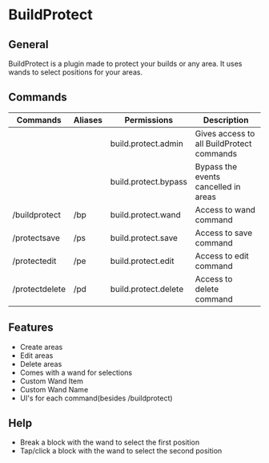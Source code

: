# BuildProtect

## General
BuildProtect is a plugin made to protect your builds or any area. It uses wands to select positions for your areas.

## Commands
Commands|Aliases|Permissions|Description|
|-----------|-----------|-----------|-----------|
|||build.protect.admin|Gives access to all BuildProtect commands|
|||build.protect.bypass|Bypass the events cancelled in areas|
|/buildprotect|/bp|build.protect.wand|Access to wand command|
|/protectsave|/ps|build.protect.save|Access to save command|
|/protectedit|/pe|build.protect.edit|Access to edit command|
|/protectdelete|/pd|build.protect.delete|Access to delete command|

## Features
- Create areas
- Edit areas
- Delete areas
- Comes with a wand for selections
- Custom Wand Item
- Custom Wand Name
- UI's for each command(besides /buildprotect)

## Help
- Break a block with the wand to select the first position
- Tap/click a block with the wand to select the second position
